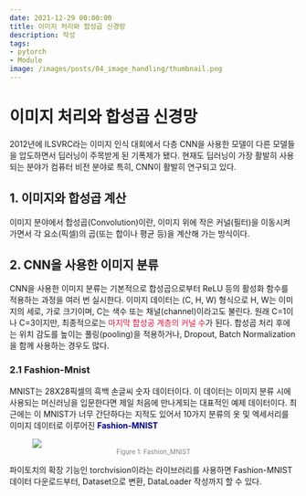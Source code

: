 ```yaml
---
date: 2021-12-29 00:00:00
title: 이미지 처리와 합성곱 신경망
description: 작성
tags:
- pytorch
- Module
image: /images/posts/04_image_handling/thumbnail.png
---
```


<!-- 포스트 이미지 폴더: /images/posts/02_dataset_and_dataloader/ -->
<h1>이미지 처리와 합성곱 신경망</h1>

2012년에 ILSVRC라는 이미지 인식 대회에서 다층 CNN을 사용한 모델이 다른 모델들을 압도하면서 딥러닝이 주목받게 된 기폭제가 됐다. 현재도 딥러닝이 가장 활발히 사용되는 분야가 컴퓨터 비전 분야로 특히, CNN이 활발히 연구되고 있다. 

## 1. 이미지와 합성곱 계산

이미지 분야에서 합성곱(Convolution)이란, 이미지 위에 작은 커널(필터)을 이동시켜 가면서 각 요소(픽셀)의 곱(또는 합이나 평균 등)을 계산해 가는 방식이다. 

## 2. CNN을 사용한 이미지 분류

CNN을 사용한 이미지 분류는 기본적으로 합성곱으로부터 ReLU 등의 활성화 함수를 적용하는 과정을 여러 번 실시한다. 이미지 데이터는 (C, H, W) 형식으로 H, W는 이미지의 세로, 가로 크기이며, C는 색수 또는 채널(channel)이라고도 불린다. 원래 C=1이나 C=3이지만, 최종적으로는 <span style="color:crimson;">마지막 합성공 계층의 커널 수</span>가 된다. 합성곱 처리 후에는 위치 감도를 높이는 풀링(pooling)을 적용하거나, Dropout, Batch Normalization을 함께 사용하는 경우도 많다. 

### 2.1 Fashion-Mnist

MNIST는 28X28픽셀의 흑백 손글씨 숫자 데이터이다. 이 데이터는 이미지 분류 시에 사용되는 머신러닝을 입문한다면 제일 처음에 만나게되는 대표적인 예제 데이터이다. 최근에는 이 MNIST가 너무 간단하다는 지적도 있어서 10가지 분류의 옷 및 엑세서리를 이미지 데이터로 이루어진 <span style="color:darkblue;"><b>Fashion-MNIST</b></span>

<figure>
<img src="/images/posts/04_image_handling/fashion_mnist.png">
	<span style="font-size: 0.8em; color:gray;"><figcaption align="center">
		Figure 1: Fashion_MNIST
	</figcaption></span>
</figure>

파이토치의 확장 기능인 torchvision이라는 라이브러리를 사용하면 Fashion-MNIST 데이터 다운로드부터, Dataset으로 변환, DataLoader 작성까지 할 수 있다.

